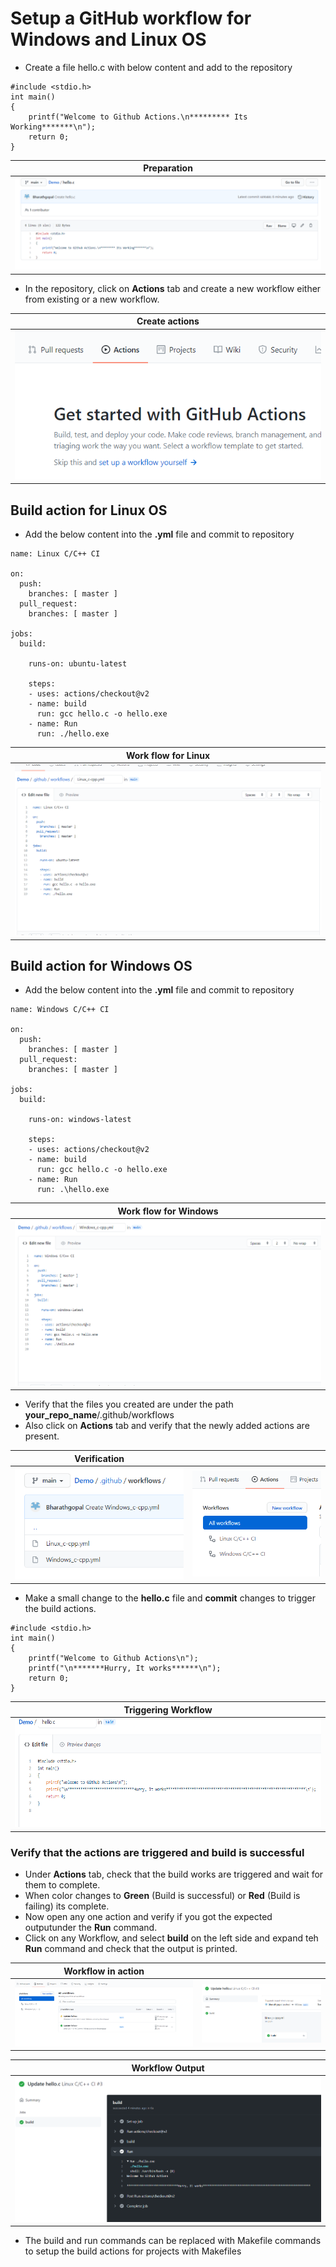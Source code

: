 # Setup a GitHub workflow for Windows and Linux OS

* Create a file hello.c with below content and add to the repository
```
#include <stdio.h>
int main()
{
    printf("Welcome to Github Actions.\n********* Its Working*******\n");
    return 0;
}
```

|Preparation|
|:--:|
|![Workflow0](images/Workflow_create0.png)|


* In the repository, click on **Actions** tab and create a new workflow either from existing or a new workflow.

|Create actions|
|:--:|
|![Workflow1](images/Workflow_create.png)|

## Build action for Linux OS

* Add the below content into the **.yml** file and commit to repository
```
name: Linux C/C++ CI

on:
  push:
    branches: [ master ]
  pull_request:
    branches: [ master ]

jobs:
  build:

    runs-on: ubuntu-latest

    steps:
    - uses: actions/checkout@v2
    - name: build
      run: gcc hello.c -o hello.exe
    - name: Run
      run: ./hello.exe
```

|Work flow for Linux|
|:--:|
|![Workflow2](images/Workflow_create2.png)|

## Build action for Windows OS
* Add the below content into the **.yml** file and commit to repository
```
name: Windows C/C++ CI

on:
  push:
    branches: [ master ]
  pull_request:
    branches: [ master ]

jobs:
  build:

    runs-on: windows-latest

    steps:
    - uses: actions/checkout@v2
    - name: build
      run: gcc hello.c -o hello.exe
    - name: Run
      run: .\hello.exe
```

|Work flow for Windows|
|:--:|
|![Workflow3](images/Workflow_create3.png)|


* Verify that the files you created are under the path **your_repo_name**/.github/workflows
* Also click on **Actions** tab and verify that the newly added actions are present.

|Verification||
|:--:|:--:|
|![Workflow4](images/Workflow_create4.png)|![Workflow5](images/Workflow_create5.png)|

* Make a small change to the **hello.c** file and **commit** changes to trigger the build actions.
```
#include <stdio.h>
int main()
{
    printf("Welcome to Github Actions\n");
    printf("\n*******Hurry, It works******\n");
    return 0;
}

```

|Triggering Workflow|
|:--:|
|![Workflow6](images/Workflow_create6.png)|

### Verify that the actions are triggered and build is successful
* Under **Actions** tab, check that the build works are triggered and wait for them to complete.
* When color changes to **Green** (Build is successful) or **Red** (Build is failing) its complete.
* Now open any one action and verify if you got the expected outputunder the **Run** command.
* Click on any Workflow, and select **build** on the left side and expand teh **Run** command and check that the output is printed.

|Workflow in action||
|:--:|:--:|
|![Workflow7](images/Workflow_create7.png)|![Workflow8](images/Workflow_create8.png)|

|Workflow Output|
|:--:|
|![Workflow9](images/Workflow_create9.png)|


* The build and run commands can be replaced with Makefile commands to setup the build actions for projects with Makefiles